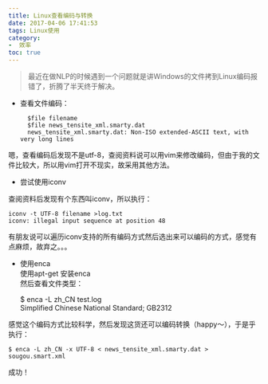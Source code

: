 ```yaml
---
title: Linux查看编码与转换 
date: 2017-04-06 17:41:53
tags: Linux使用
category: 
-  效率
toc: true
---
```


> 最近在做NLP的时候遇到一个问题就是讲Windows的文件拷到Linux编码报错了，折腾了半天终于解决。

* 查看文件编码：  

        $file filename  
        $file news_tensite_xml.smarty.dat   
        news_tensite_xml.smarty.dat: Non-ISO extended-ASCII text, with very long lines  

嗯，查看编码后发现不是utf-8，查阅资料说可以用vim来修改编码，但由于我的文件比较大，所以用vim打开不现实，故采用其他方法。

* 尝试使用iconv  

查阅资料后发现有个东西叫iconv，所以执行：  

    iconv -t UTF-8 filename >log.txt
    iconv: illegal input sequence at position 48
有朋友说可以遍历iconv支持的所有编码方式然后选出来可以编码的方式，感觉有点麻烦，故弃之。。。  

* 使用enca  
使用apt-get 安装enca  
然后查看文件类型：  

    $ enca -L zh_CN test.log  
    Simplified Chinese National Standard; GB2312  

感觉这个编码方式比较科学，然后发现这货还可以编码转换（happy～），于是乎执行：  

    $ enca -L zh_CN -x UTF-8 < news_tensite_xml.smarty.dat > sougou.smart.xml
成功！

